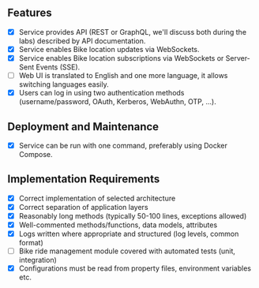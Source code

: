 ## Features
- [x] Service provides API (REST or GraphQL, we'll discuss both during the labs) described by API documentation.
- [x] Service enables Bike location updates via WebSockets.
- [x] Service enables Bike location subscriptions via WebSockets or Server-Sent Events (SSE).
- [ ] Web UI is translated to English and one more language, it allows switching languages easily.
- [x] Users can log in using two authentication methods (username/password, OAuth, Kerberos, WebAuthn, OTP, ...).

## Deployment and Maintenance
- [x] Service can be run with one command, preferably using Docker Compose.

## Implementation Requirements
- [x] Correct implementation of selected architecture
- [x] Correct separation of application layers
- [x] Reasonably long methods (typically 50-100 lines, exceptions allowed)
- [x] Well-commented methods/functions, data models, attributes
- [x] Logs written where appropriate and structured (log levels, common format)
- [ ] Bike ride management module covered with automated tests (unit, integration)
- [x] Configurations must be read from property files, environment variables etc.
